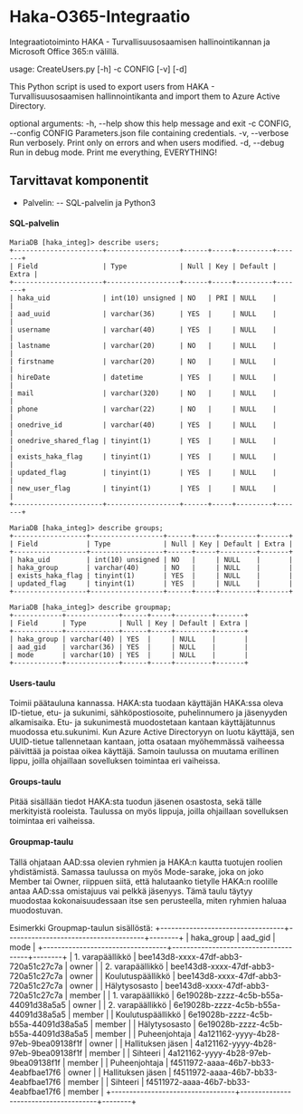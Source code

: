 # Haka-O365-Integraatio
Integraatiotoiminto HAKA - Turvallisuusosaamisen hallinointikannan ja Microsoft Office 365:n välillä.

usage: CreateUsers.py [-h] -c CONFIG [-v] [-d]

This Python script is used to export users from HAKA - Turvallisuusosaamisen
hallinnointikanta and import them to Azure Active Directory.

optional arguments:
  -h, --help            show this help message and exit
  -c CONFIG, --config CONFIG
                        Parameters.json file containing credentials.
  -v, --verbose         Run verbosely. Print only on errors and when users
                        modified.
  -d, --debug           Run in debug mode. Print me everything, EVERYTHING!

## Tarvittavat komponentit
- Palvelin:
-- SQL-palvelin ja Python3

#### SQL-palvelin

```
MariaDB [haka_integ]> describe users;
+----------------------+------------------+------+-----+---------+-------+
| Field                | Type             | Null | Key | Default | Extra |
+----------------------+------------------+------+-----+---------+-------+
| haka_uid             | int(10) unsigned | NO   | PRI | NULL    |       |
| aad_uuid             | varchar(36)      | YES  |     | NULL    |       |
| username             | varchar(40)      | YES  |     | NULL    |       |
| lastname             | varchar(20)      | NO   |     | NULL    |       |
| firstname            | varchar(20)      | NO   |     | NULL    |       |
| hireDate             | datetime         | YES  |     | NULL    |       |
| mail                 | varchar(320)     | NO   |     | NULL    |       |
| phone                | varchar(22)      | NO   |     | NULL    |       |
| onedrive_id          | varchar(40)      | YES  |     | NULL    |       |
| onedrive_shared_flag | tinyint(1)       | YES  |     | NULL    |       |
| exists_haka_flag     | tinyint(1)       | YES  |     | NULL    |       |
| updated_flag         | tinyint(1)       | YES  |     | NULL    |       |
| new_user_flag        | tinyint(1)       | YES  |     | NULL    |       |
+----------------------+------------------+------+-----+---------+-------+

MariaDB [haka_integ]> describe groups;
+------------------+------------------+------+-----+---------+-------+
| Field            | Type             | Null | Key | Default | Extra |
+------------------+------------------+------+-----+---------+-------+
| haka_uid         | int(10) unsigned | NO   |     | NULL    |       |
| haka_group       | varchar(40)      | NO   |     | NULL    |       |
| exists_haka_flag | tinyint(1)       | YES  |     | NULL    |       |
| updated_flag     | tinyint(1)       | YES  |     | NULL    |       |
+------------------+------------------+------+-----+---------+-------+

MariaDB [haka_integ]> describe groupmap;
+------------+-------------+------+-----+---------+-------+
| Field      | Type        | Null | Key | Default | Extra |
+------------+-------------+------+-----+---------+-------+
| haka_group | varchar(40) | YES  |     | NULL    |       |
| aad_gid    | varchar(36) | YES  |     | NULL    |       |
| mode       | varchar(10) | YES  |     | NULL    |       |
+------------+-------------+------+-----+---------+-------+
```

#### Users-taulu
Toimii päätauluna kannassa. HAKA:sta tuodaan käyttäjän HAKA:ssa oleva ID-tietue, etu- ja sukunimi, sähköpostiosoite, puhelinnumero ja jäsenyyden alkamisaika. Etu- ja sukunimestä muodostetaan kantaan käyttäjätunnus muodossa etu.sukunimi. Kun Azure Active Directoryyn on luotu käyttäjä, sen UUID-tietue tallennetaan kantaan, jotta osataan myöhemmässä vaiheessa päivittää ja poistaa oikea käyttäjä. Samoin taulussa on muutama erillinen lippu, joilla ohjaillaan sovelluksen toimintaa eri vaiheissa.

#### Groups-taulu
Pitää sisällään tiedot HAKA:sta tuodun jäsenen osastosta, sekä tälle merkityistä rooleista. Taulussa on myös lippuja, joilla ohjaillaan sovelluksen toimintaa eri vaiheissa.

#### Groupmap-taulu
Tällä ohjataan AAD:ssa olevien ryhmien ja HAKA:n kautta tuotujen roolien yhdistämistä. Samassa taulussa on myös Mode-sarake, joka on joko Member tai Owner, riippuen siitä, että halutaanko tietylle HAKA:n roolille antaa AAD:ssa omistajuus vai pelkkä jäsenyys. Tämä taulu täytyy muodostaa kokonaisuudessaan itse sen perusteella, miten ryhmien haluaa muodostuvan.

Esimerkki Groupmap-taulun sisällöstä:
+----------------------------------+--------------------------------------+--------+
| haka_group                       | aad_gid                              | mode   |
+----------------------------------+--------------------------------------+--------+
| 1. varapäällikkö                 | bee143d8-xxxx-47df-abb3-720a51c27c7a | owner  |
| 2. varapäällikkö                 | bee143d8-xxxx-47df-abb3-720a51c27c7a | owner  |
| Koulutuspäällikkö                | bee143d8-xxxx-47df-abb3-720a51c27c7a | owner  |
| Hälytysosasto                    | bee143d8-xxxx-47df-abb3-720a51c27c7a | member |
| 1. varapäällikkö                 | 6e19028b-zzzz-4c5b-b55a-44091d38a5a5 | owner  |
| 2. varapäällikkö                 | 6e19028b-zzzz-4c5b-b55a-44091d38a5a5 | member |
| Koulutuspäällikkö                | 6e19028b-zzzz-4c5b-b55a-44091d38a5a5 | member |
| Hälytysosasto                    | 6e19028b-zzzz-4c5b-b55a-44091d38a5a5 | member |
| Puheenjohtaja                    | 4a121162-yyyy-4b28-97eb-9bea09138f1f | owner  |
| Hallituksen jäsen                | 4a121162-yyyy-4b28-97eb-9bea09138f1f | member |
| Sihteeri                         | 4a121162-yyyy-4b28-97eb-9bea09138f1f | member |
| Puheenjohtaja                    | f4511972-aaaa-46b7-bb33-4eabfbae17f6 | owner  |
| Hallituksen jäsen                | f4511972-aaaa-46b7-bb33-4eabfbae17f6 | member |
| Sihteeri                         | f4511972-aaaa-46b7-bb33-4eabfbae17f6 | member |
+----------------------------------+--------------------------------------+--------+

